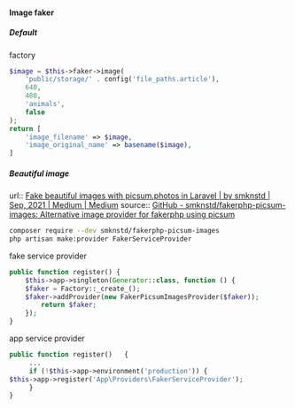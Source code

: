 
#### Image faker
##### Default
factory
```php
$image = $this->faker->image(  
    'public/storage/' . config('file_paths.article'), 
    640,  
    480,  
    'animals',  
    false  
);
return [
	'image_filename' => $image,  
	'image_original_name' => basename($image),
]
```
##### Beautiful image
url:: [Fake beautiful images with picsum.photos in Laravel | by smknstd | Sep, 2021 | Medium | Medium](https://smknstd.medium.com/fake-beautiful-images-in-laravel-51062967d1db)
source:: [GitHub - smknstd/fakerphp-picsum-images: Alternative image provider for fakerphp using picsum](https://github.com/smknstd/fakerphp-picsum-images)

```sh
composer require --dev smknstd/fakerphp-picsum-images
php artisan make:provider FakerServiceProvider
```
fake service provider
```php
public function register() {  
	$this->app->singleton(Generator::class, function () {  
	$faker = Factory::_create_();  
	$faker->addProvider(new FakerPicsumImagesProvider($faker));  
		return $faker;  
	}); 
}
```
app service provider
```php
public function register()   {  
     ...     
     if (!$this->app->environment('production')) {  
$this->app->register('App\Providers\FakerServiceProvider');  
     }  
}
```
